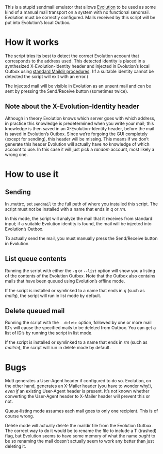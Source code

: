 This is a stupid sendmail emulator that allows [Evolution](https://wiki.gnome.org/Apps/Evolution)
to be used as some kind of a manual mail transport on a system with no functional sendmail.
Evolution must be correctly configured.
Mails received by this script will be put into Evolution’s local Outbox.

How it works
============

The script tries its best to detect the correct Evolution account that corresponds to the address used.
This detected identity is placed in a synthesized X-Evolution-Identity header and injected in Evolution’s local Outbox
using [standard Maildir procedures](https://cr.yp.to/proto/maildir.html).
(If a suitable identity cannot be detected the script will exit with an error.)

The injected mail will be visible in Evolution as an unsent mail and can be sent by pressing the Send/Receive button
(sometimes twice).

Note about the X-Evolution-Identity header
----
Although in theory Evolution knows which server goes with which address,
in practice this knowledge is predetermined when you write your mail;
this knowledge is then
saved in an X-Evolution-Identity header,
before the mail is saved in Evolution’s Outbox.
Since we’re forgoing the GUI completely (except for sending),
this header will be missing.
This means
if we don’t generate this header Evolution will actually have *no* knowledge of which account to use.
In this case it will just pick a *random* account,
most likely a wrong one.


How to use it
=============

Sending
-------

In .muttrc, set `sendmail` to the full path of where you installed this script.
The script must not be installed with a name that ends in *q* or *rm*.

In this mode, the script will analyze the mail that it receives from standard input;
if a suitable Evolution identity is found,
the mail will be injected into Evolution’s Outbox.

To actually send the mail, you must manually press the Send/Receive button in Evolution.

List queue contents
-------------------

Running the script with either the `-q` or `--list` option will show you a listing of the contents of the Evolution Outbox.
Note that the Outbox also contains mails that have been queued using Evolution’s offline mode.

If the script is installed or symlinked to a name that ends in *q* (such as *mailq*),
the script will run in list mode by default.

Delete queued mail
-------------------

Running the script with the `--delete` option,
followed by one or more mail ID’s will cause the specified mails to be deleted from Outbox.
You can get a list of ID’s by running the script in list mode.

If the script is installed or symlinked to a name that ends in *rm* (such as *mailrm*),
the script will run in delete mode by default.


Bugs
====

Mutt generates a User-Agent header if configured to do so.
Evolution, on the other hand, generates an X-Mailer header (you have to wonder why!),
*even if* an existing User-Agent header is present.
It’s not known whether converting the User-Agent header to X-Mailer header will prevent this or not.

Queue-listing mode assumes each mail goes to only one recipient.
This is of course wrong.

Delete mode will actually delete the maildir file from the Evolution Outbox.
The correct way to do it would be to rename the file to include a T (trashed) flag,
but Evolution seems to have some memory of what the name *ought* to be
so renaming the mail doesn’t actually seem to work any better than just deleting it.
